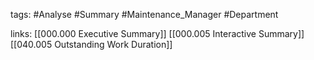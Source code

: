 tags:
	#Analyse
	#Summary
	#Maintenance_Manager
	#Department



links:
	[[000.000 Executive Summary]]
	[[000.005 Interactive Summary]]
	[[040.005 Outstanding Work Duration]]